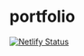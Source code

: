 # portfolio
[![Netlify Status](https://api.netlify.com/api/v1/badges/aa8b7e72-73af-4118-8efa-f197bdd8760b/deploy-status)](https://app.netlify.com/projects/cv-dasilvajessica/deploys)
